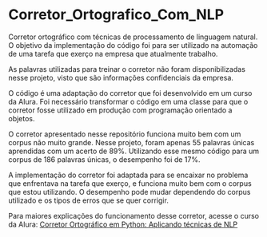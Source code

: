 # Corretor_Ortografico_Com_NLP

Corretor ortográfico com técnicas de processamento de linguagem natural. O objetivo da implementação do código foi para ser utilizado na automação de uma tarefa que exerço na empresa que atualmente trabalho.

As palavras utilizadas para treinar o corretor não foram disponibilizadas nesse projeto, visto que são informações confidenciais da empresa.

O código é uma adaptação do corretor que foi desenvolvido em um curso da Alura. Foi necessário transformar o código em uma classe para que o corretor fosse utilizado em produção com programação orientado a objetos. 

O corretor apresentado nesse repositório funciona muito bem com um corpus não muito grande. Nesse projeto, foram apenas 55 palavras únicas aprendidas com um acerto de 89%. Utilizando esse mesmo código para um corpus de 186 palavras únicas, o desempenho foi de 17%. 

A implementação do corretor foi adaptada para se encaixar no problema que enfrentava na tarefa que exerço, e funciona muito bem com o corpus que estou utilizando. O desempenho pode mudar dependendo do corpus utilizado e os tipos de erros que se quer corrigir.

Para maiores explicações do funcionamento desse corretor, acesse o curso da Alura: <a href="https://www.alura.com.br/curso-online-nlp-corretor-ortografico" target="_blank">Corretor Ortográfico em Python: Aplicando técnicas de NLP</a>

